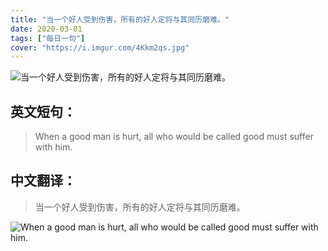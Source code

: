 ```yaml
---
title: "当一个好人受到伤害，所有的好人定将与其同历磨难。"
date: 2020-03-01
tags: ["每日一句"]
cover: "https://i.imgur.com/4Kkm2qs.jpg"
---
```


![当一个好人受到伤害，所有的好人定将与其同历磨难。](https://i.imgur.com/jx76wvg.jpg)

## 英文短句：
> When a good man is hurt, all who would be called good must suffer with him.

<!--more-->

## 中文翻译：
> 当一个好人受到伤害，所有的好人定将与其同历磨难。

![When a good man is hurt, all who would be called good must suffer with him.](https://i.imgur.com/D6OIwzE.jpg)


